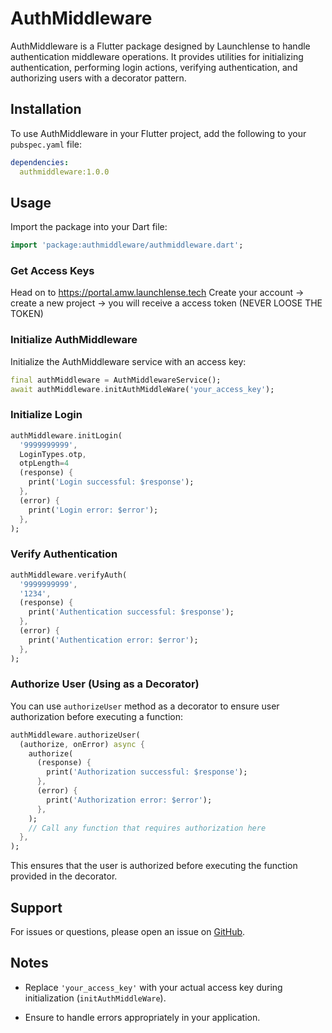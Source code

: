 # AuthMiddleware

AuthMiddleware is a Flutter package designed by Launchlense to handle authentication middleware operations. It provides utilities for initializing authentication, performing login actions, verifying authentication, and authorizing users with a decorator pattern.

## Installation

To use AuthMiddleware in your Flutter project, add the following to your `pubspec.yaml` file:

```yaml
dependencies:
  authmiddleware:1.0.0
```

## Usage

Import the package into your Dart file:

```dart
import 'package:authmiddleware/authmiddleware.dart';
```
### Get Access Keys

Head on to https://portal.amw.launchlense.tech
Create your account -> create a new project -> you will receive a access token (NEVER LOOSE THE TOKEN)


### Initialize AuthMiddleware

Initialize the AuthMiddleware service with an access key:



```dart
final authMiddleware = AuthMiddlewareService();
await authMiddleware.initAuthMiddleWare('your_access_key');
```

### Initialize Login

```dart
authMiddleware.initLogin(
  '9999999999',
  LoginTypes.otp,
  otpLength=4
  (response) {
    print('Login successful: $response');
  },
  (error) {
    print('Login error: $error');
  },
);
```

### Verify Authentication

```dart
authMiddleware.verifyAuth(
  '9999999999',
  '1234',
  (response) {
    print('Authentication successful: $response');
  },
  (error) {
    print('Authentication error: $error');
  },
);
```

### Authorize User (Using as a Decorator)

You can use `authorizeUser` method as a decorator to ensure user authorization before executing a function:

```dart
authMiddleware.authorizeUser(
  (authorize, onError) async {
    authorize(
      (response) {
        print('Authorization successful: $response');
      },
      (error) {
        print('Authorization error: $error');
      },
    );
    // Call any function that requires authorization here
  },
);
```

This ensures that the user is authorized before executing the function provided in the decorator.

## Support

For issues or questions, please open an issue on [GitHub](https://github.com/launchlense.ai/authmiddleware-flutter/issues).

## Notes

- Replace `'your_access_key'` with your actual access key during initialization (`initAuthMiddleWare`).

- Ensure to handle errors appropriately in your application.
